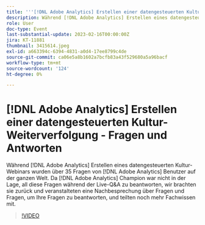 ```yaml
---
title: '''[!DNL Adobe Analytics] Erstellen einer datengesteuerten Kultur-Weiterverfolgung von Fragen und Antworten'
description: Während [!DNL Adobe Analytics] Erstellen eines datengesteuerten Kultur-Webinars wurden über 35 Fragen von [!DNL Adobe Analytics] Benutzer auf der ganzen Welt. Da [!DNL Adobe Analytics] Champion war nicht in der Lage, all diese Fragen während der Live-Q&A zu beantworten, wir brachten sie zurück und veranstalteten eine Nachbesprechung über Fragen und Fragen, um Ihre Fragen zu beantworten, und teilten noch mehr Fachwissen mit.
role: User
doc-type: Event
last-substantial-update: 2023-02-16T00:00:00Z
jira: KT-11881
thumbnail: 3415614.jpeg
exl-id: a663394c-6394-4831-a0d4-17ee8799c4de
source-git-commit: ca06e5a8b1602a7bcfb83a43f529680a5a96bacf
workflow-type: tm+mt
source-wordcount: '124'
ht-degree: 0%

---
```


# [!DNL Adobe Analytics] Erstellen einer datengesteuerten Kultur-Weiterverfolgung - Fragen und Antworten

Während [!DNL Adobe Analytics] Erstellen eines datengesteuerten Kultur-Webinars wurden über 35 Fragen von [!DNL Adobe Analytics] Benutzer auf der ganzen Welt. Da [!DNL Adobe Analytics] Champion war nicht in der Lage, all diese Fragen während der Live-Q&amp;A zu beantworten, wir brachten sie zurück und veranstalteten eine Nachbesprechung über Fragen und Fragen, um Ihre Fragen zu beantworten, und teilten noch mehr Fachwissen mit.

>[!VIDEO](https://video.tv.adobe.com/v/3415614/?quality=12&learn=on)
